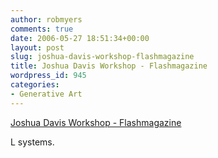 ```yaml
---
author: robmyers
comments: true
date: 2006-05-27 18:51:34+00:00
layout: post
slug: joshua-davis-workshop-flashmagazine
title: Joshua Davis Workshop - Flashmagazine
wordpress_id: 945
categories:
- Generative Art
---
```


[Joshua Davis Workshop - Flashmagazine](http://www.flashmagazine.com/1145.htm)  
  
L systems.  


